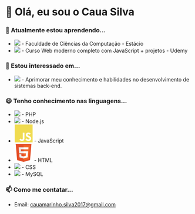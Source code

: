 # 👋 Olá, eu sou o Caua Silva

### 🌱 Atualmente estou aprendendo...
- <img src="https://cdn.portal.estacio.br/logotipo_marca_estacio_preto_HOME_d4bc9da518.svg" width="100">
  - Faculdade de Ciências da Computação - Estácio
- <img src="https://s.yimg.com/fz/api/res/1.2/qdZlffgyJdDSRlieIoERmQ--~C/YXBwaWQ9c3JjaGRkO2ZpPWZpdDtoPTI0MDtxPTgwO3c9MjQw/https://s.yimg.com/zb/imgv1/cae1d314-f778-3f0f-baae-a2af463c042f/t_500x300" width="100">
  - Curso Web moderno completo com JavaScript + projetos - Udemy

### 👀 Estou interessado em...
- <img src="https://example.com/backend_icon.png" width="100">
  - Aprimorar meu conhecimento e habilidades no desenvolvimento de sistemas back-end.

### 😄 Tenho conhecimento nas linguagens...
- <img src="https://www.php.net/favicon.svg?v=2" width="50">
  - PHP
- <img src="https://camo.githubusercontent.com/2cde166000bd4271614ef8c0a7e435af8a087c05f4d5a36f1945663d363bd463/68747470733a2f2f63646e2e6a7364656c6976722e6e65742f67682f64657669636f6e732f64657669636f6e2f69636f6e732f6e6f64656a732f6e6f64656a732d6f726967696e616c2e737667" width="50">
  - Node.js
- <img src="https://raw.githubusercontent.com/devicons/devicon/master/icons/javascript/javascript-plain.svg" width="50">
  - JavaScript
- <img src="https://raw.githubusercontent.com/devicons/devicon/master/icons/html5/html5-original.svg" width="50">
  - HTML
- <img src="https://camo.githubusercontent.com/0da944f181647261c840e34b20ed7e3ca44ddc150869c6ea550cf98d06c81a37/68747470733a2f2f63646e2e6a7364656c6976722e6e65742f67682f64657669636f6e732f64657669636f6e2f69636f6e732f637373332f637373332d6f726967696e616c2e737667" width="50">
  - CSS
- <img src="https://camo.githubusercontent.com/5e956ea0943b5a05092e94d7376582051e61fe84af215ad6e35334a2d61b658a/68747470733a2f2f63646e2e6a7364656c6976722e6e65742f67682f64657669636f6e732f64657669636f6e2f69636f6e732f6d7973716c2f6d7973716c2d6f726967696e616c2e737667" width="50">
  - MySQL

### 📫 Como me contatar...
- Email: cauamarinho.silva2017@gmail.com
